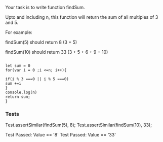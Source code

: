 
Your task is to write function findSum.

Upto and including n, this function will return the sum of all multiples of 3 and 5.

For example:

findSum(5) should return 8 (3 + 5)

findSum(10) should return 33 (3 + 5 + 6 + 9 + 10)


```

let sum = 0
for(var i = 0 ;i <=n; i++){

if(i % 3 ===0 || i % 5 ===0)
sum +=i
}
console.log(n)
return sum; 
}
```


### Tests
Test.assertSimilar(findSum(5), 8);
Test.assertSimilar(findSum(10), 33);

Test Passed: Value == '8'
Test Passed: Value == '33'
